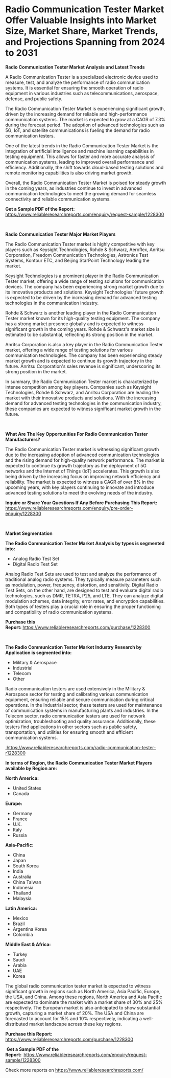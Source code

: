 <p><h1>Radio Communication Tester Market Offer Valuable Insights into Market Size, Market Share, Market Trends, and Projections Spanning from 2024 to 2031</h1></p><p><strong>Radio Communication Tester Market Analysis and Latest Trends</strong></p>
<p><p>A Radio Communication Tester is a specialized electronic device used to measure, test, and analyze the performance of radio communication systems. It is essential for ensuring the smooth operation of radio equipment in various industries such as telecommunications, aerospace, defense, and public safety.</p><p>The Radio Communication Tester Market is experiencing significant growth, driven by the increasing demand for reliable and high-performance communication systems. The market is expected to grow at a CAGR of 7.3% during the forecast period. The adoption of advanced technologies such as 5G, IoT, and satellite communications is fueling the demand for radio communication testers.</p><p>One of the latest trends in the Radio Communication Tester Market is the integration of artificial intelligence and machine learning capabilities in testing equipment. This allows for faster and more accurate analysis of communication systems, leading to improved overall performance and efficiency. Additionally, the shift towards cloud-based testing solutions and remote monitoring capabilities is also driving market growth.</p><p>Overall, the Radio Communication Tester Market is poised for steady growth in the coming years, as industries continue to invest in advanced communication technologies to meet the growing demand for seamless connectivity and reliable communication systems.</p></p>
<p><strong>Get a Sample PDF of the Report:&nbsp;</strong> <a href="https://www.reliableresearchreports.com/enquiry/request-sample/1228300">https://www.reliableresearchreports.com/enquiry/request-sample/1228300</a></p>
<p>&nbsp;</p>
<p><strong>Radio Communication Tester Major Market Players</strong></p>
<p><p>The Radio Communication Tester market is highly competitive with key players such as Keysight Technologies, Rohde & Schwarz, Aeroflex, Anritsu Corporation, Freedom Communication Technologies, Astronics Test Systems, Kontour ETC, and Beijing StarPoint Technology leading the market.</p><p>Keysight Technologies is a prominent player in the Radio Communication Tester market, offering a wide range of testing solutions for communication devices. The company has been experiencing strong market growth due to its innovative products and solutions. Keysight Technologies' future growth is expected to be driven by the increasing demand for advanced testing technologies in the communication industry.</p><p>Rohde & Schwarz is another leading player in the Radio Communication Tester market known for its high-quality testing equipment. The company has a strong market presence globally and is expected to witness significant growth in the coming years. Rohde & Schwarz's market size is estimated to be substantial, reflecting its strong position in the market.</p><p>Anritsu Corporation is also a key player in the Radio Communication Tester market, offering a wide range of testing solutions for various communication technologies. The company has been experiencing steady market growth and is expected to continue its growth trajectory in the future. Anritsu Corporation's sales revenue is significant, underscoring its strong position in the market.</p><p>In summary, the Radio Communication Tester market is characterized by intense competition among key players. Companies such as Keysight Technologies, Rohde & Schwarz, and Anritsu Corporation are leading the market with their innovative products and solutions. With the increasing demand for advanced testing technologies in the communication industry, these companies are expected to witness significant market growth in the future.</p></p>
<p>&nbsp;</p>
<p><strong>What Are The Key Opportunities For Radio Communication Tester Manufacturers?</strong></p>
<p><p>The Radio Communication Tester market is witnessing significant growth due to the increasing adoption of advanced communication technologies and the rising demand for high-quality network performance. The market is expected to continue its growth trajectory as the deployment of 5G networks and the Internet of Things (IoT) accelerates. This growth is also being driven by the increasing focus on improving network efficiency and reliability. The market is expected to witness a CAGR of over 8% in the upcoming years, with key players continuing to innovate and introduce advanced testing solutions to meet the evolving needs of the industry.</p></p>
<p><strong>Inquire or Share Your Questions If Any Before Purchasing This Report:</strong> <a href="https://www.reliableresearchreports.com/enquiry/pre-order-enquiry/1228300">https://www.reliableresearchreports.com/enquiry/pre-order-enquiry/1228300</a></p>
<p>&nbsp;</p>
<p><strong>Market Segmentation</strong></p>
<p><strong>The Radio Communication Tester Market Analysis by types is segmented into:</strong></p>
<p><ul><li>Analog Radio Test Set</li><li>Digital Radio Test Set</li></ul></p>
<p><p>Analog Radio Test Sets are used to test and analyze the performance of traditional analog radio systems. They typically measure parameters such as modulation, power, frequency, distortion, and sensitivity. Digital Radio Test Sets, on the other hand, are designed to test and evaluate digital radio technologies, such as DMR, TETRA, P25, and LTE. They can analyze digital modulation schemes, data integrity, error rates, and encryption capabilities. Both types of testers play a crucial role in ensuring the proper functioning and compatibility of radio communication systems.</p></p>
<p><strong>Purchase this Report:&nbsp;</strong><a href="https://www.reliableresearchreports.com/purchase/1228300">https://www.reliableresearchreports.com/purchase/1228300</a></p>
<p>&nbsp;</p>
<p><strong>The Radio Communication Tester Market Industry Research by Application is segmented into:</strong></p>
<p><ul><li>Military & Aerospace</li><li>Industrial</li><li>Telecom</li><li>Other</li></ul></p>
<p><p>Radio communication testers are used extensively in the Military & Aerospace sector for testing and calibrating various communication equipment, ensuring reliable and secure communication during critical operations. In the Industrial sector, these testers are used for maintenance of communication systems in manufacturing plants and industries. In the Telecom sector, radio communication testers are used for network optimization, troubleshooting and quality assurance. Additionally, these testers find applications in other sectors such as public safety, transportation, and utilities for ensuring smooth and efficient communication systems.</p></p>
<p><a href="https://www.reliableresearchreports.com/radio-communication-tester-r1228300">&nbsp;https://www.reliableresearchreports.com/radio-communication-tester-r1228300</a></p>
<p><strong>In terms of Region, the Radio Communication Tester Market Players available by Region are:</strong></p>
<p>
    <p> <strong> North America: </strong>
        <ul>
            <li>United States</li>
            <li>Canada</li>
        </ul>
        </p> 
    <p> <strong> Europe: </strong>
        <ul>
            <li>Germany</li>
            <li>France</li>
            <li>U.K.</li>
            <li>Italy</li>
            <li>Russia</li>
        </ul>
        </p> 
    <p> <strong> Asia-Pacific: </strong>
        <ul>
            <li>China</li>
            <li>Japan</li>
            <li>South Korea</li>
            <li>India</li>
            <li>Australia</li>
            <li>China Taiwan</li>
            <li>Indonesia</li>
            <li>Thailand</li>
            <li>Malaysia</li>
        </ul>
        </p> 
    <p> <strong> Latin America: </strong>
        <ul>
            <li>Mexico</li>
            <li>Brazil</li>
            <li>Argentina Korea</li>
            <li>Colombia</li>
        </ul>
        </p> 
    <p> <strong> Middle East & Africa: </strong>
        <ul>
            <li>Turkey</li>
            <li>Saudi</li>
            <li>Arabia</li>
            <li>UAE</li>
            <li>Korea</li>
        </ul>
    </p>
    </p>
<p><p>The global radio communication tester market is expected to witness significant growth in regions such as North America, Asia Pacific, Europe, the USA, and China. Among these regions, North America and Asia Pacific are expected to dominate the market with a market share of 30% and 25% respectively. The European market is also anticipated to show substantial growth, capturing a market share of 20%. The USA and China are forecasted to account for 15% and 10% respectively, indicating a well-distributed market landscape across these key regions.</p></p>
<p><strong>Purchase this Report: </strong><a href="https://www.reliableresearchreports.com/purchase/1228300">https://www.reliableresearchreports.com/purchase/1228300</a></p>
<p>&nbsp;<strong>Get a Sample PDF of the Report:&nbsp;&nbsp;</strong><a href="https://www.reliableresearchreports.com/enquiry/request-sample/1228300">https://www.reliableresearchreports.com/enquiry/request-sample/1228300</a></p>
<p><strong></strong></p>
<p>Check more reports on <a href="https://www.reliableresearchreports.com/">https://www.reliableresearchreports.com/</a></p>